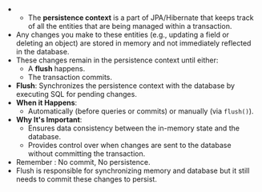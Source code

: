 - - The **persistence context** is a part of JPA/Hibernate that keeps track of all the entities that are being managed within a transaction.
- Any changes you make to these entities (e.g., updating a field or deleting an object) are stored in memory and not immediately reflected in the database.
- These changes remain in the persistence context until either:
    - A **flush** happens.
    - The transaction commits.
- **Flush**: Synchronizes the persistence context with the database by executing SQL for pending changes.
- **When it Happens**:
    - Automatically (before queries or commits) or manually (via `flush()`).
- **Why It's Important**:
    - Ensures data consistency between the in-memory state and the database.
    - Provides control over when changes are sent to the database without committing the transaction.
- Remember : No commit, No persistence.
- Flush is responsible for synchronizing memory and database but it still needs to commit these changes to persist.
